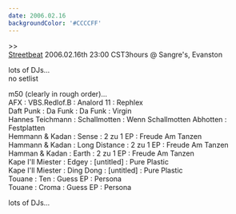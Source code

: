 ```yaml
---
date: 2006.02.16
backgroundColor: '#CCCCFF'
---
```


\>>[  
Streetbeat](http://streetbeat.wnur.org/) 2006.02.16th 23:00 CST3hours @ Sangre's, Evanston  

lots of DJs...  
no setlist  

m50 (clearly in rough order)...  
AFX : VBS.Redlof.B : Analord 11 : Rephlex  
Daft Punk : Da Funk : Da Funk : Virgin  
Hannes Teichmann : Schallmotten : Wenn Schallmotten Abhotten : Festplatten  
Hemmann & Kadan : Sense : 2 zu 1 EP : Freude Am Tanzen  
Hammann & Kadan : Long Distance : 2 zu 1 EP : Freude Am Tanzen  
Hamman & Kadan : Earth : 2 zu 1 EP : Freude Am Tanzen  
Kape I'll Miester : Edgey : \[untitled\] : Pure Plastic  
Kape I'll Miester : Ding Dong : \[untitled\] : Pure Plastic  
Touane : Ten : Guess EP : Persona  
Touane : Croma : Guess EP : Persona  

lots of DJs...